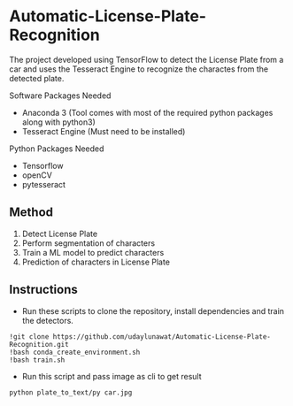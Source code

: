 # Automatic-License-Plate-Recognition

The project developed using TensorFlow to detect the License Plate from a car and uses the Tesseract Engine to recognize the charactes from the detected plate.

Software Packages Needed
- Anaconda 3 (Tool comes with most of the required python packages along with python3)
- Tesseract Engine (Must need to be installed)

Python Packages Needed
- Tensorflow
- openCV
- pytesseract


## Method

1. Detect License Plate
2. Perform segmentation of characters
3. Train a ML model to predict characters
4. Prediction of characters in License Plate
## Instructions

- Run these scripts to clone the repository, install dependencies and train the detectors.

```
!git clone https://github.com/udaylunawat/Automatic-License-Plate-Recognition.git
!bash conda_create_environment.sh
!bash train.sh
```
- Run this script and pass image as cli to get result

```
python plate_to_text/py car.jpg
```



